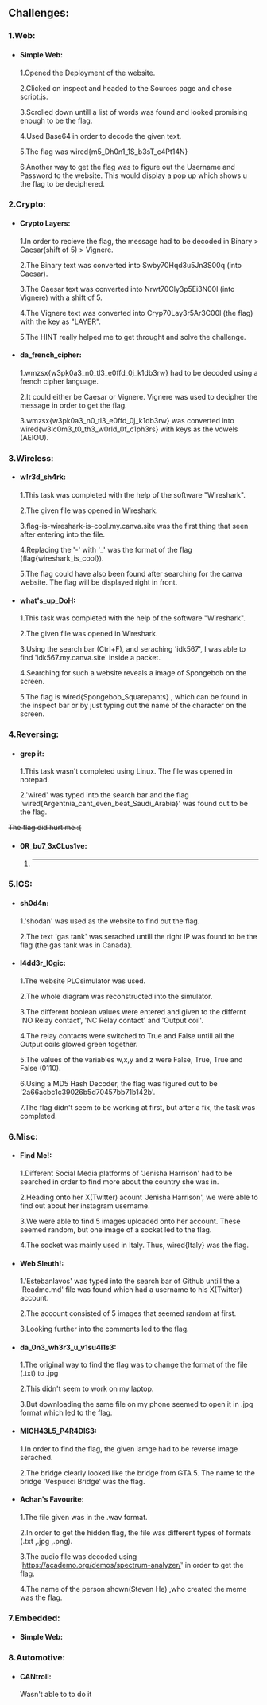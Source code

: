 ## Challenges:

### 1.Web:
-  #### Simple Web:
    1.Opened the Deployment of the website.
   
    2.Clicked on inspect and headed to the Sources page and chose script.js.

   3.Scrolled down untill a list of words was found and looked promising enough to be the flag.

   4.Used Base64 in order to decode the given text.

   5.The flag was wired{m5_Dh0n1_1S_b3sT_c4Pt14N}

   6.Another way to get the flag was to figure out the Username and Password to the website. This would display a pop up which shows u the flag to be deciphered.
    
### 2.Crypto:
-  #### Crypto Layers:
    1.In order to recieve the flag, the message had to be decoded in Binary > Caesar(shift of 5) > Vignere.

    2.The Binary text was converted into Swby70Hqd3u5Jn3S00q (into Caesar).

    3.The Caesar text was converted into Nrwt70Cly3p5Ei3N00l (into Vignere) with a shift of 5.

    4.The Vignere text was converted into Cryp70Lay3r5Ar3C00l (the flag) with the key as "LAYER".

    5.The HINT really helped me to get throught and solve the challenge.
-  #### da_french_cipher:
    1.wmzsx{w3pk0a3_n0_tl3_e0ffd_0j_k1db3rw} had to be decoded using a french cipher language.

    2.It could either be Caesar or Vignere. Vignere was used to decipher the message in order to get the flag.

    3.wmzsx{w3pk0a3_n0_tl3_e0ffd_0j_k1db3rw} was converted into wired{w3lc0m3_t0_th3_w0rld_0f_c1ph3rs} with keys as the vowels (AEIOU).
   
### 3.Wireless:
-  #### w!r3d_sh4rk:
   1.This task was completed with the help of the software "Wireshark".

   2.The given file was opened in Wireshark.

   3.flag-is-wireshark-is-cool.my.canva.site was the first thing that seen after entering into the file.

   4.Replacing the '-' with '_' was the format of the flag (flag{wireshark_is_cool}). 

   5.The flag could have also been found after searching for the canva website. The flag will be displayed right in front.

-  #### what's_up_DoH:
   1.This task was completed with the help of the software "Wireshark".

   2.The given file was opened in Wireshark.

   3.Using the search bar (Ctrl+F), and seraching 'idk567', I was able to find 'idk567.my.canva.site' inside a packet.

   4.Searching for such a website reveals a image of Spongebob on the screen.

   5.The flag is wired{Spongebob_Squarepants} , which can be found in the inspect bar or by just typing out the name of the character on the screen.

### 4.Reversing:
-  #### grep it:
    1.This task wasn't completed using Linux. The file was opened in notepad.

    2.'wired' was typed into the search bar and the flag 'wired{Argentnia_cant_even_beat_Saudi_Arabia}' was found out to be the flag.

~~The flag did hurt me :(~~ 

-  #### 0R_bu7_3xCLus1ve:
    1. ---------------------------------------------------------------
   
### 5.ICS:
-  #### sh0d4n:
    1.'shodan' was used as the website to find out the flag.

    2.The text 'gas tank' was serached untill the right IP was found to be the flag (the gas tank was in Canada).

-  #### l4dd3r_l0gic:
    1.The website PLCsimulator was used.

    2.The whole diagram was reconstructed into the simulator.

    3.The different boolean values were entered and given to the differnt 'NO Relay contact', 'NC Relay contact' and 'Output coil'.

    4.The relay contacts were switched to True and False untill all the Output coils glowed green together.

    5.The values of the variables w,x,y and z were False, True, True and False (0110).

    6.Using a MD5 Hash Decoder, the flag was figured out to be '2a66acbc1c39026b5d70457bb71b142b'.

    7.The flag didn't seem to be working at first, but after a fix, the task was completed.
   
### 6.Misc:
-  #### Find Me!:
    1.Different Social Media platforms of 'Jenisha Harrison' had to be searched in order to find more about the country she was in.
   
    2.Heading onto her X(Twitter) acount 'Jenisha Harrison', we were able to find out about her instagram username.
   
    3.We were able to find 5 images uploaded onto her account. These seemed random, but one image of a socket led to the flag.
   
    4.The socket was mainly used in Italy. Thus, wired{Italy} was the flag.
   
-  #### Web Sleuth!:
    1.'Estebanlavos' was typed into the search bar of Github untill the a 'Readme.md' file was found which had a username to his X(Twitter) account.

    2.The account consisted of 5 images that seemed random at first.

    3.Looking further into the comments led to the flag.
   
-  #### da_0n3_wh3r3_u_v1su4l1s3:
    1.The original way to find the flag was to change the format of the file (.txt) to .jpg

    2.This didn't seem to work on my laptop.

    3.But downloading the same file on my phone seemed to open it in .jpg format which led to the flag.
   
 - #### MICH43L5_P4R4DIS3:
    1.In order to find the flag, the given iamge had to be reverse image serached.

    2.The bridge clearly looked like the bridge from GTA 5. The name fo the bridge 'Vespucci Bridge' was the flag.
   
-  #### Achan's Favourite:
    1.The file given was in the .wav format.
   
    2.In order to get the hidden flag, the file was different types of formats (.txt ,.jpg ,.png).

    3.The audio file was decoded using 'https://academo.org/demos/spectrum-analyzer/' in order to get the flag.

    4.The name of the person shown(Steven He) ,who created the meme was the flag.

### 7.Embedded:
-  #### Simple Web:


### 8.Automotive:
- #### CANtroll:
    Wasn't able to to do it
